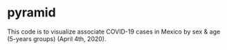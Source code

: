 # pyramid
This code is to visualize associate COVID-19 cases in Mexico by sex &amp; age (5-years groups) (April 4th, 2020).
